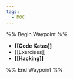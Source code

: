 ```yaml
---
tags:
  - MOC
---
```

%% Begin Waypoint %%
- **[[Code Katas]]**
- [[Exercises]]
- **[[Hacking]]**

%% End Waypoint %%
